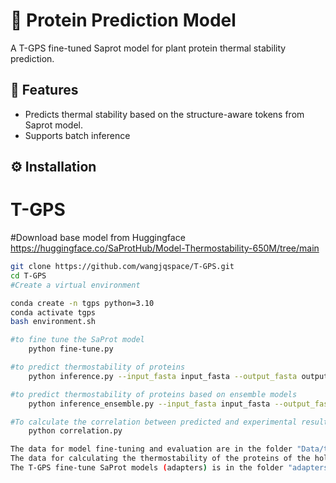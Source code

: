 # 🧬 Protein Prediction Model
A T-GPS fine-tuned Saprot model for plant protein thermal stability prediction.

## 🌟 Features
- Predicts thermal stability based on the structure-aware tokens from Saprot model.
- Supports batch inference

## ⚙️ Installation

# T-GPS
#Download base model from Huggingface
https://huggingface.co/SaProtHub/Model-Thermostability-650M/tree/main
```bash
git clone https://github.com/wangjqspace/T-GPS.git
cd T-GPS
#Create a virtual environment

conda create -n tgps python=3.10
conda activate tgps
bash environment.sh  

#to fine tune the SaProt model
	python fine-tune.py

#to predict thermostability of proteins 
	python inference.py --input_fasta input_fasta --output_fasta output.fasta

#to predict thermostability of proteins based on ensemble models
	python inference_ensemble.py --input_fasta input_fasta --output_fasta output.fasta

#To calculate the correlation between predicted and experimental result.
	python correlation.py

The data for model fine-tuning and evaluation are in the folder "Data/train"
The data for calculating the thermostability of the proteins of the hold-out specie are in the folder "Data/new-species" 
The T-GPS fine-tune SaProt models (adapters) is in the folder "adapters".
